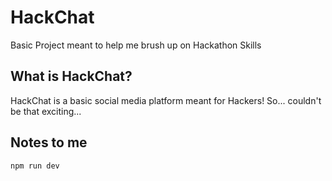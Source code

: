 # HackChat
Basic Project meant to help me brush up on Hackathon Skills

## What is HackChat?
HackChat is a basic social media platform meant for Hackers! So... couldn't be that exciting...

## Notes to me
`npm run dev`